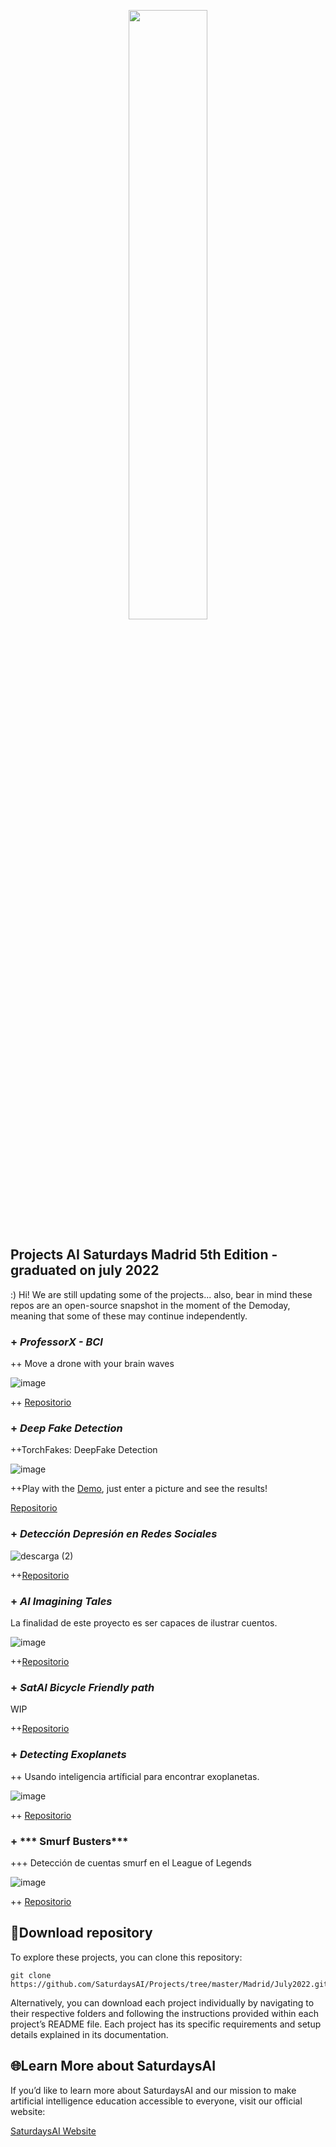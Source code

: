 <p align="center"><img width="50%" src="https://saturdaysai.github.io/saturdaysai/images/logo.png" /></p>

## Projects AI Saturdays Madrid 5th Edition - graduated on july 2022

:) Hi! We are still updating some of the projects... also, bear in mind these repos are an open-source snapshot in the moment of the Demoday, meaning that some of these may continue independently.

### + ***ProfessorX - BCI***

++ Move a drone with your brain waves

![image](https://user-images.githubusercontent.com/15841147/192111776-83500e50-6ec9-48ca-9ce4-bd9316410ea7.png)


++ [Repositorio](https://github.com/SaturdaysAI/Projects/tree/master/Madrid/July2022/ProfessorX-BCI)


### + ***Deep Fake Detection***

++TorchFakes: DeepFake Detection

![image](https://user-images.githubusercontent.com/15841147/192111671-673227a6-607f-4d50-b9b0-56d72adff47e.png)

++Play with the [Demo](https://huggingface.co/spaces/aaronespasa/deepfake-detection), just enter a picture and see the results!


[Repositorio](https://github.com/SaturdaysAI/Projects/tree/master/Madrid/July2022/deepfake-detection-main)


### + ***Detección Depresión en Redes Sociales***


![descarga (2)](https://user-images.githubusercontent.com/15841147/192114762-9dc50bbf-7c34-4b33-ad44-5dd4c453c73c.png)

++[Repositorio](https://github.com/SaturdaysAI/Projects/tree/master/Madrid/July2022/Deteccion_Depresion_RRSS_SaturdaysAI-master)



### + ***AI Imagining Tales***

La finalidad de este proyecto es ser capaces de ilustrar cuentos.

![image](https://user-images.githubusercontent.com/15841147/192114782-69fc4918-5c3a-4f9b-b5fc-4b0356bd96b9.png)


++[Repositorio](https://github.com/SaturdaysAI/Projects/tree/master/Madrid/July2022/AImagining-tales)


### + ***SatAI Bicycle Friendly path***

WIP

++[Repositorio](https://github.com/SaturdaysAI/Projects/tree/master/Madrid/July2022/SatAi_Bicycle)

### + ***Detecting Exoplanets***

++ Usando inteligencia artíficial para encontrar exoplanetas.

![image](https://user-images.githubusercontent.com/15841147/192111612-707a3bbb-24c9-447a-aed6-5fbc91ec892f.png)


++ [Repositorio](https://github.com/SaturdaysAI/Projects/tree/master/Madrid/July2022/Detecting-exoplanets)

### +  *** Smurf Busters***

+++ Detección de cuentas smurf en el League of Legends

![image](https://user-images.githubusercontent.com/15841147/192114946-fb7b34ec-7b0d-4e0b-a9a7-f255c045f036.png)

++ [Repositorio](https://github.com/SaturdaysAI/Projects/tree/master/Madrid/July2022/smurf-busters)


## 💾Download repository

To explore these projects, you can clone this repository:
```
git clone https://github.com/SaturdaysAI/Projects/tree/master/Madrid/July2022.git
```
Alternatively, you can download each project individually by navigating to their respective folders and following the instructions provided within each project’s README file.
Each project has its specific requirements and setup details explained in its documentation.

## 🌐Learn More about SaturdaysAI

If you’d like to learn more about SaturdaysAI and our mission to make artificial intelligence education accessible to everyone, visit our official website:

[SaturdaysAI Website](https://saturdays.ai/)
